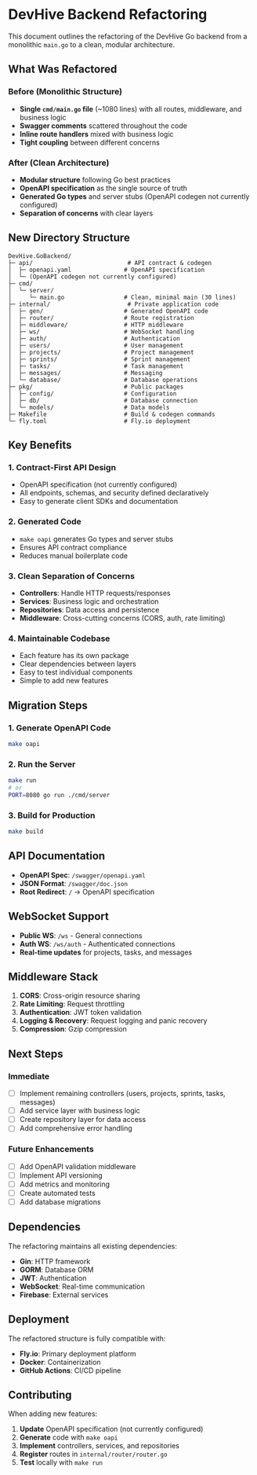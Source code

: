 # DevHive Backend Refactoring

This document outlines the refactoring of the DevHive Go backend from a monolithic `main.go` to a clean, modular architecture.

## What Was Refactored

### Before (Monolithic Structure)
- **Single `cmd/main.go` file** (~1080 lines) with all routes, middleware, and business logic
- **Swagger comments** scattered throughout the code
- **Inline route handlers** mixed with business logic
- **Tight coupling** between different concerns

### After (Clean Architecture)
- **Modular structure** following Go best practices
- **OpenAPI specification** as the single source of truth
- **Generated Go types** and server stubs (OpenAPI codegen not currently configured)
- **Separation of concerns** with clear layers

## New Directory Structure

```
DevHive.GoBackend/
├─ api/                           # API contract & codegen
│  ├─ openapi.yaml               # OpenAPI specification
│  └─ (OpenAPI codegen not currently configured)
├─ cmd/
│  └─ server/
│     └─ main.go                 # Clean, minimal main (30 lines)
├─ internal/                      # Private application code
│  ├─ gen/                       # Generated OpenAPI code
│  ├─ router/                    # Route registration
│  ├─ middleware/                # HTTP middleware
│  ├─ ws/                        # WebSocket handling
│  ├─ auth/                      # Authentication
│  ├─ users/                     # User management
│  ├─ projects/                  # Project management
│  ├─ sprints/                   # Sprint management
│  ├─ tasks/                     # Task management
│  ├─ messages/                  # Messaging
│  └─ database/                  # Database operations
├─ pkg/                          # Public packages
│  ├─ config/                    # Configuration
│  ├─ db/                        # Database connection
│  └─ models/                    # Data models
├─ Makefile                      # Build & codegen commands
└─ fly.toml                      # Fly.io deployment
```

## Key Benefits

### 1. **Contract-First API Design**
- OpenAPI specification (not currently configured)
- All endpoints, schemas, and security defined declaratively
- Easy to generate client SDKs and documentation

### 2. **Generated Code**
- `make oapi` generates Go types and server stubs
- Ensures API contract compliance
- Reduces manual boilerplate code

### 3. **Clean Separation of Concerns**
- **Controllers**: Handle HTTP requests/responses
- **Services**: Business logic and orchestration
- **Repositories**: Data access and persistence
- **Middleware**: Cross-cutting concerns (CORS, auth, rate limiting)

### 4. **Maintainable Codebase**
- Each feature has its own package
- Clear dependencies between layers
- Easy to test individual components
- Simple to add new features

## Migration Steps

### 1. Generate OpenAPI Code
```bash
make oapi
```

### 2. Run the Server
```bash
make run
# or
PORT=8080 go run ./cmd/server
```

### 3. Build for Production
```bash
make build
```

## API Documentation

- **OpenAPI Spec**: `/swagger/openapi.yaml`
- **JSON Format**: `/swagger/doc.json`
- **Root Redirect**: `/` → OpenAPI specification

## WebSocket Support

- **Public WS**: `/ws` - General connections
- **Auth WS**: `/ws/auth` - Authenticated connections
- **Real-time updates** for projects, tasks, and messages

## Middleware Stack

1. **CORS**: Cross-origin resource sharing
2. **Rate Limiting**: Request throttling
3. **Authentication**: JWT token validation
4. **Logging & Recovery**: Request logging and panic recovery
5. **Compression**: Gzip compression

## Next Steps

### Immediate
- [ ] Implement remaining controllers (users, projects, sprints, tasks, messages)
- [ ] Add service layer with business logic
- [ ] Create repository layer for data access
- [ ] Add comprehensive error handling

### Future Enhancements
- [ ] Add OpenAPI validation middleware
- [ ] Implement API versioning
- [ ] Add metrics and monitoring
- [ ] Create automated tests
- [ ] Add database migrations

## Dependencies

The refactoring maintains all existing dependencies:
- **Gin**: HTTP framework
- **GORM**: Database ORM
- **JWT**: Authentication
- **WebSocket**: Real-time communication
- **Firebase**: External services

## Deployment

The refactored structure is fully compatible with:
- **Fly.io**: Primary deployment platform
- **Docker**: Containerization
- **GitHub Actions**: CI/CD pipeline

## Contributing

When adding new features:
1. **Update** OpenAPI specification (not currently configured)
2. **Generate** code with `make oapi`
3. **Implement** controllers, services, and repositories
4. **Register** routes in `internal/router/router.go`
5. **Test** locally with `make run`
